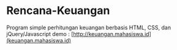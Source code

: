 # Rencana-Keuangan
Program simple perhitungan keuangan berbasis HTML, CSS, dan jQuery/Javascript
demo : [http://keuangan.mahasiswa.id](keuangan.mahasiswa.id)
